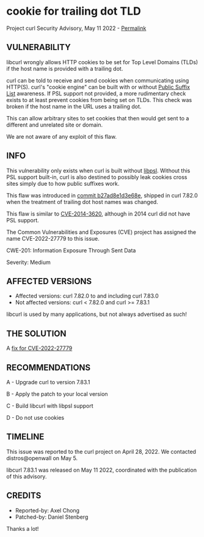 cookie for trailing dot TLD
===========================

Project curl Security Advisory, May 11 2022 -
[Permalink](https://curl.se/docs/CVE-2022-27779.html)

VULNERABILITY
-------------

libcurl wrongly allows HTTP cookies to be set for Top Level Domains (TLDs) if
the host name is provided with a trailing dot.

curl can be told to receive and send cookies when communicating using
HTTP(S). curl's "cookie engine" can be built with or without [Public Suffix
List](https://publicsuffix.org/) awareness. If PSL support not provided, a
more rudimentary check exists to at least prevent cookies from being set on
TLDs. This check was broken if the host name in the URL uses a trailing dot.

This can allow arbitrary sites to set cookies that then would get sent to a
different and unrelated site or domain.

We are not aware of any exploit of this flaw.

INFO
----

This vulnerability only exists when curl is built without
[libpsl](https://rockdaboot.github.io/libpsl/). Without this PSL support
built-in, curl is also destined to possibly leak cookies cross sites simply
due to how public suffixes work.

This flaw was introduced in [commit
b27ad8e1d3e68e](https://github.com/curl/curl/commit/b27ad8e1d3e68e), shipped
in curl 7.82.0 when the treatment of trailing dot host names was changed.

This flaw is similar to
[CVE-2014-3620](https://curl.se/docs/CVE-2014-3620.html), although in 2014
curl did not have PSL support.

The Common Vulnerabilities and Exposures (CVE) project has assigned the name
CVE-2022-27779 to this issue.

CWE-201: Information Exposure Through Sent Data

Severity: Medium

AFFECTED VERSIONS
-----------------

- Affected versions: curl 7.82.0 to and including curl 7.83.0
- Not affected versions: curl < 7.82.0 and curl >= 7.83.1

libcurl is used by many applications, but not always advertised as such!

THE SOLUTION
------------

A [fix for CVE-2022-27779](https://github.com/curl/curl/commit/7e92d12b4e6911f)

RECOMMENDATIONS
--------------

 A - Upgrade curl to version 7.83.1

 B - Apply the patch to your local version
 
 C - Build libcurl with libpsl support
 
 D - Do not use cookies

TIMELINE
--------

This issue was reported to the curl project on April 28, 2022. We contacted
distros@openwall on May 5.

libcurl 7.83.1 was released on May 11 2022, coordinated with the publication
of this advisory.

CREDITS
-------

- Reported-by: Axel Chong
- Patched-by: Daniel Stenberg

Thanks a lot!
